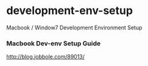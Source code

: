# development-env-setup
Macbook / Window7 Development Environment Setup


### Macbook Dev-env Setup Guide

 http://blog.jobbole.com/89013/
